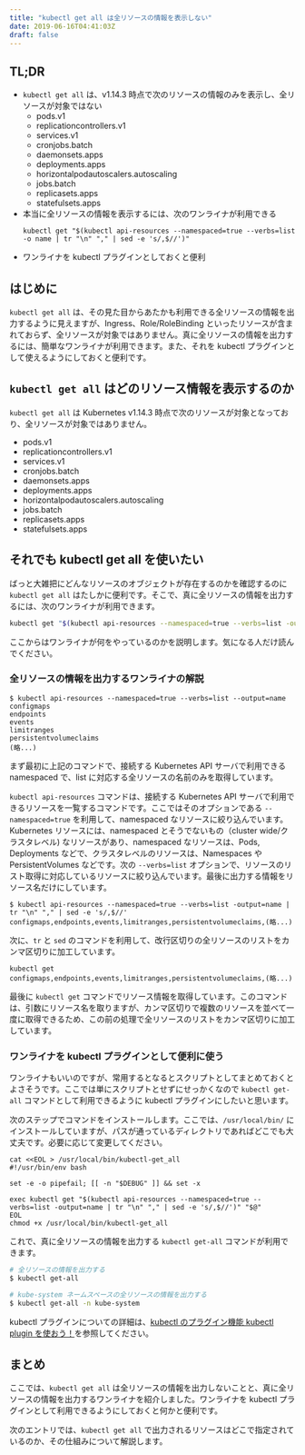 ```yaml
---
title: "kubectl get all は全リソースの情報を表示しない"
date: 2019-06-16T04:41:03Z
draft: false
---
```


## TL;DR

- `kubectl get all` は、v1.14.3 時点で次のリソースの情報のみを表示し、全リソースが対象ではない
    - pods.v1
    - replicationcontrollers.v1
    - services.v1
    - cronjobs.batch
    - daemonsets.apps
    - deployments.apps
    - horizontalpodautoscalers.autoscaling
    - jobs.batch
    - replicasets.apps
    - statefulsets.apps
- 本当に全リソースの情報を表示するには、次のワンライナが利用できる  
    ```
    kubectl get "$(kubectl api-resources --namespaced=true --verbs=list -o name | tr "\n" "," | sed -e 's/,$//')"
    ```
- ワンライナを kubectl プラグインとしておくと便利

## はじめに

`kubectl get all` は、その見た目からあたかも利用できる全リソースの情報を出力するように見えますが、Ingress、Role/RoleBinding といったリソースが含まれておらず、全リソースが対象ではありません。真に全リソースの情報を出力するには、簡単なワンライナが利用できます。また、それを kubectl プラグインとして使えるようにしておくと便利です。

## `kubectl get all` はどのリソース情報を表示するのか

`kubectl get all` は Kubernetes v1.14.3 時点で次のリソースが対象となっており、全リソースが対象ではありません。

- pods.v1
- replicationcontrollers.v1
- services.v1
- cronjobs.batch
- daemonsets.apps
- deployments.apps
- horizontalpodautoscalers.autoscaling
- jobs.batch
- replicasets.apps
- statefulsets.apps

## それでも kubectl get all を使いたい

ばっと大雑把にどんなリソースのオブジェクトが存在するのかを確認するのに `kubectl get all` はたしかに便利です。そこで、真に全リソースの情報を出力するには、次のワンライナが利用できます。

```sh
kubectl get "$(kubectl api-resources --namespaced=true --verbs=list -output=name | tr "\n" "," | sed -e 's/,$//')"
```

ここからはワンライナが何をやっているのかを説明します。気になる人だけ読んでください。

### 全リソースの情報を出力するワンライナの解説

```
$ kubectl api-resources --namespaced=true --verbs=list --output=name
configmaps
endpoints
events
limitranges
persistentvolumeclaims
(略...)
```

まず最初に上記のコマンドで、接続する Kubernetes API サーバで利用できる namespaced で、list に対応する全リソースの名前のみを取得しています。

`kubectl api-resources` コマンドは、接続する Kubernetes API サーバで利用できるリソースを一覧するコマンドです。ここではそのオプションである `--namespaced=true` を利用して、namespaced なリソースに絞り込んでいます。Kubernetes リソースには、namespaced とそうでないもの（cluster wide/クラスタレベル) なリソースがあり、namespaced なリソースは、Pods, Deployments などで、クラスタレベルのリソースは、Namespaces や PersistentVolumes などです。次の `--verbs=list` オプションで、リソースのリスト取得に対応しているリソースに絞り込んでいます。最後に出力する情報をリソース名だけにしています。

```
$ kubectl api-resources --namespaced=true --verbs=list -output=name | tr "\n" "," | sed -e 's/,$//'
configmaps,endpoints,events,limitranges,persistentvolumeclaims,(略...)
```

次に、`tr` と `sed` のコマンドを利用して、改行区切りの全リソースのリストをカンマ区切りに加工しています。

```
kubectl get configmaps,endpoints,events,limitranges,persistentvolumeclaims,(略...)
```

最後に `kubectl get` コマンドでリソース情報を取得しています。このコマンドは、引数にリソース名を取りますが、カンマ区切りで複数のリソースを並べて一度に取得できるため、この前の処理で全リソースのリストをカンマ区切りに加工しています。

### ワンライナを kubectl プラグインとして便利に使う

ワンライナもいいのですが、常用するとなるとスクリプトとしてまとめておくとよさそうです。ここでは単にスクリプトとせずにせっかくなので `kubectl get-all` コマンドとして利用できるように kubectl プラグインにしたいと思います。

次のステップでコマンドをインストールします。ここでは、`/usr/local/bin/` にインストールしていますが、パスが通っているディレクトリであればどこでも大丈夫です。必要に応じて変更してください。

```
cat <<EOL > /usr/local/bin/kubectl-get_all
#!/usr/bin/env bash

set -e -o pipefail; [[ -n "$DEBUG" ]] && set -x

exec kubectl get "$(kubectl api-resources --namespaced=true --verbs=list -output=name | tr "\n" "," | sed -e 's/,$//')" "$@"
EOL
chmod +x /usr/local/bin/kubectl-get_all
```

これで、真に全リソースの情報を出力する `kubectl get-all` コマンドが利用できます。

```sh
# 全リソースの情報を出力する
$ kubectl get-all

# kube-system ネームスペースの全リソースの情報を出力する
$ kubectl get-all -n kube-system
```

kubectl プラグインについての詳細は、[kubectl のプラグイン機能 kubectl plugin を使おう！](https://qiita.com/superbrothers/items/b4a0aab0575ca6d65739)を参照してください。

## まとめ

ここでは、`kubectl get all` は全リソースの情報を出力しないことと、真に全リソースの情報を出力するワンライナを紹介しました。ワンライナを kubectl プラグインとして利用できるようにしておくと何かと便利です。

次のエントリでは、`kubectl get all` で出力されるリソースはどこで指定されているのか、その仕組みについて解説します。
